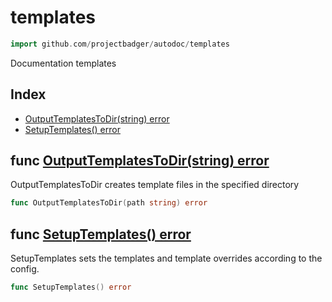 
# templates

```go
import github.com/projectbadger/autodoc/templates
```

Documentation templates

## Index

- [OutputTemplatesToDir(string) error](#func-outputtemplatestodir-string-error)
- [SetupTemplates() error](#func-setuptemplates-error)


## func [OutputTemplatesToDir(string) error](<templates.go#L16>)

OutputTemplatesToDir creates template files in the
specified directory


```go
func OutputTemplatesToDir(path string) error
```
## func [SetupTemplates() error](<templates.go#L51>)

SetupTemplates sets the templates and template overrides
according to the config.


```go
func SetupTemplates() error
```

